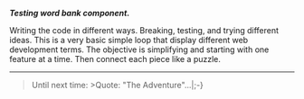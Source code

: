_**Testing word bank component.**_

Writing the code in different ways. Breaking, testing, and trying different ideas. This is a very basic simple loop that display different web development terms. The objective is simplifying and starting with one feature at a time. Then connect each piece like a puzzle.

---

> Until next time: >Quote: "The Adventure"...|;-}
